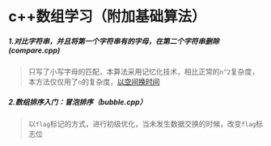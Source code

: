# c++数组学习（附加基础算法）

##### 1.对比字符串，并且将第一个字符串有的字母，在第二个字符串删除(compare.cpp)

>只写了小写字母的匹配，本算法采用记忆化技术，相比正常的`n^2`复杂度，本方法仅仅用了`n`的复杂度，[以空间换时间](./compare.cpp)

##### 2.数组排序入门：冒泡排序（bubble.cpp）

> 以`flag`标记的方式，进行初级优化，当未发生数据交换的时候，改变`flag`标志位


